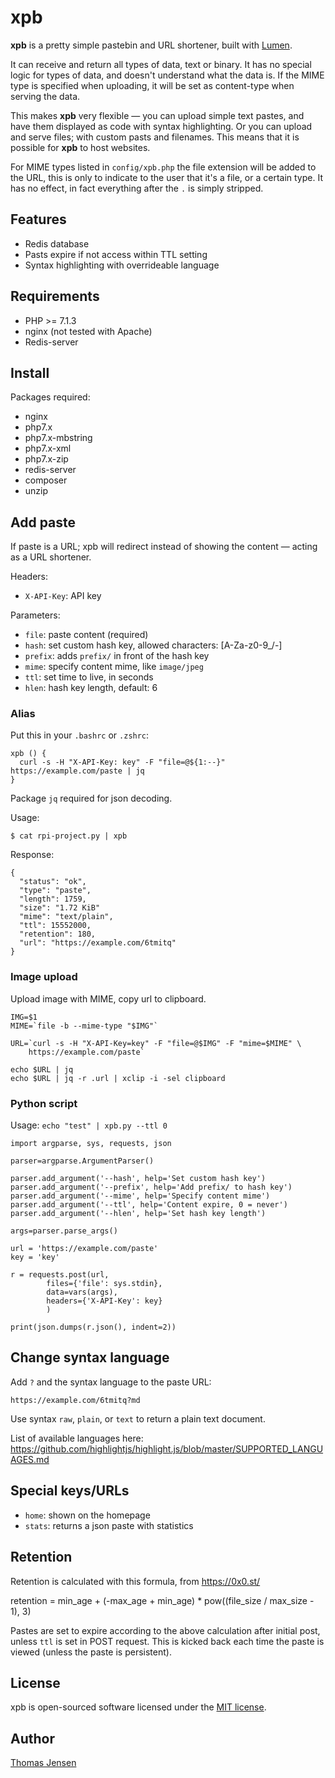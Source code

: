 # xpb
__xpb__ is a pretty simple pastebin and URL shortener, built with [Lumen](https://lumen.laravel.com/).

It can receive and return all types of data, text or binary. It has no special logic for types of data, and doesn't understand what the data is. If the MIME type is specified when uploading, it will be set as content-type when serving the data.

This makes __xpb__ very flexible — you can upload simple text pastes, and have them displayed as code with syntax highlighting. Or you can upload and serve files; with custom pasts and filenames. This means that it is possible for __xpb__ to host websites.

For MIME types listed in `config/xpb.php` the file extension will be added to the URL, this is only to indicate to the user that it's a file, or a certain type. It has no effect, in fact everything after the `.` is simply stripped.

## Features
* Redis database
* Pasts expire if not access within TTL setting
* Syntax highlighting with overrideable language

## Requirements
* PHP >= 7.1.3
* nginx (not tested with Apache)
* Redis-server

## Install
Packages required:

* nginx
* php7.x
* php7.x-mbstring
* php7.x-xml
* php7.x-zip
* redis-server
* composer
* unzip

## Add paste
If paste is a URL; xpb will redirect instead of showing the content — acting as a URL shortener.

Headers:
* `X-API-Key`: API key

Parameters:
* `file`: paste content (required)
* `hash`: set custom hash key, allowed characters: [A-Za-z0-9_/-]
* `prefix`: adds `prefix/` in front of the hash key
* `mime`: specify content mime, like `image/jpeg`
* `ttl`: set time to live, in seconds
* `hlen`: hash key length, default: 6

### Alias
Put this in your `.bashrc` or `.zshrc`:
```
xpb () {
  curl -s -H "X-API-Key: key" -F "file=@${1:--}" https://example.com/paste | jq
}
```
Package `jq` required for json decoding.

Usage:
```
$ cat rpi-project.py | xpb
```

Response:
```
{
  "status": "ok",
  "type": "paste",
  "length": 1759,
  "size": "1.72 KiB"
  "mime": "text/plain",
  "ttl": 15552000,
  "retention": 180,
  "url": "https://example.com/6tmitq"
}
```

### Image upload
Upload image with MIME, copy url to clipboard.

```
IMG=$1
MIME=`file -b --mime-type "$IMG"`

URL=`curl -s -H "X-API-Key=key" -F "file=@$IMG" -F "mime=$MIME" \
    https://example.com/paste`

echo $URL | jq
echo $URL | jq -r .url | xclip -i -sel clipboard
```

### Python script
Usage: `echo "test" | xpb.py --ttl 0`

```
import argparse, sys, requests, json

parser=argparse.ArgumentParser()

parser.add_argument('--hash', help='Set custom hash key')
parser.add_argument('--prefix', help='Add prefix/ to hash key')
parser.add_argument('--mime', help='Specify content mime')
parser.add_argument('--ttl', help='Content expire, 0 = never')
parser.add_argument('--hlen', help='Set hash key length')

args=parser.parse_args()

url = 'https://example.com/paste'
key = 'key'

r = requests.post(url,
        files={'file': sys.stdin},
        data=vars(args),
        headers={'X-API-Key': key}
        )

print(json.dumps(r.json(), indent=2))

```

## Change syntax language
Add `?` and the syntax language to the paste URL:
```
https://example.com/6tmitq?md
```

Use syntax `raw`, `plain`, or `text` to return a plain text document.

List of available languages here: https://github.com/highlightjs/highlight.js/blob/master/SUPPORTED_LANGUAGES.md

## Special keys/URLs
* `home`: shown on the homepage
* `stats`: returns a json paste with statistics

## Retention
Retention is calculated with this formula, from https://0x0.st/

   retention = min_age + (-max_age + min_age) * pow((file_size / max_size - 1), 3)

Pastes are set to expire according to the above calculation after initial post, unless `ttl` is set in POST request. This is kicked back each time the paste is viewed (unless the paste is persistent).

## License
xpb is open-sourced software licensed under the [MIT license](LICENSE).

## Author
[Thomas Jensen](https://thomas.stdout.no)
